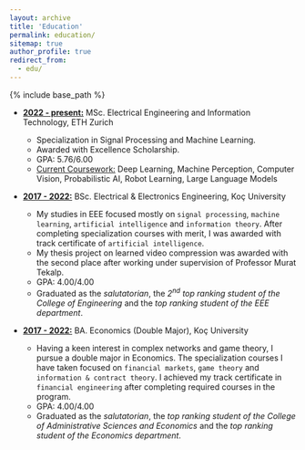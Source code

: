 ```yaml
---
layout: archive
title: 'Education'
permalink: education/
sitemap: true
author_profile: true
redirect_from:
  - edu/
---
```


{% include base_path %}

- <b><ins>2022 - present:</ins></b> MSc. Electrical Engineering and Information
  Technology, ETH Zurich
  - Specialization in Signal Processing and Machine Learning.
  - Awarded with Excellence Scholarship.
  - GPA: 5.76/6.00
  - <ins>Current Coursework:</ins> Deep Learning, Machine Perception, Computer
    Vision, Probabilistic AI, Robot Learning, Large Language Models

- <b><ins>2017 - 2022:</ins></b> BSc. Electrical & Electronics Engineering, Koç
  University
  - My studies in EEE focused mostly on `signal processing`, `machine learning`,
    `artificial intelligence` and `information theory`. After completing
    specialization courses with merit, I was awarded with track certificate of
    `artificial intelligence`.
  - My thesis project on learned video compression was awarded with the second
    place after working under supervision of Professor Murat Tekalp.
  - GPA: 4.00/4.00
  - Graduated as the _salutatorian_, the _2<sup>nd</sup> top ranking student of
    the College of Engineering_ and the _top ranking student of the EEE
    department_.

- <b><ins>2017 - 2022:</ins></b> BA. Economics (Double Major), Koç University
  - Having a keen interest in complex networks and game theory, I pursue a
    double major in Economics. The specialization courses I have taken focused
    on `financial markets`, `game theory` and `information & contract theory`. I
    achieved my track certificate in `financial engineering` after completing
    required courses in the program.
  - GPA: 4.00/4.00
  - Graduated as the _salutatorian_, the _top ranking student of the College of
    Administrative Sciences and Economics_ and the _top ranking student of the
    Economics department_.
